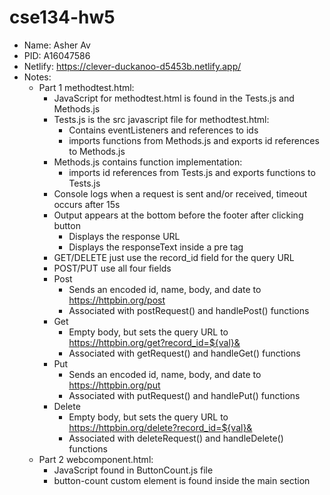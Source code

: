 # cse134-hw5
- Name: Asher Av
- PID: A16047586
- Netlify: https://clever-duckanoo-d5453b.netlify.app/
- Notes:
  - Part 1 methodtest.html:
    - JavaScript for methodtest.html is found in the Tests.js and Methods.js
    - Tests.js is the src javascript file for methodtest.html:
      -  Contains eventListeners and references to ids
      -  imports functions from Methods.js and exports id references to Methods.js
    - Methods.js contains function implementation:
      -  imports id references from Tests.js and exports functions to Tests.js
    - Console logs when a request is sent and/or received, timeout occurs after 15s 
    - Output appears at the bottom before the footer after clicking button 
      - Displays the response URL
      - Displays the responseText inside a pre tag
    - GET/DELETE just use the record_id field for the query URL
    - POST/PUT use all four fields
    - Post
      - Sends an encoded id, name, body, and date to https://httpbin.org/post 
      - Associated with postRequest() and handlePost() functions
    - Get
      - Empty body, but sets the query URL to https://httpbin.org/get?record_id=${val}&
      - Associated with getRequest() and handleGet() functions
    - Put
      - Sends an encoded id, name, body, and date to https://httpbin.org/put
      - Associated with putRequest() and handlePut() functions
    - Delete
      - Empty body, but sets the query URL to https://httpbin.org/delete?record_id=${val}&
      - Associated with deleteRequest() and handleDelete() functions
  - Part 2 webcomponent.html: 
    - JavaScript found in ButtonCount.js file
    - button-count custom element is found inside the main section